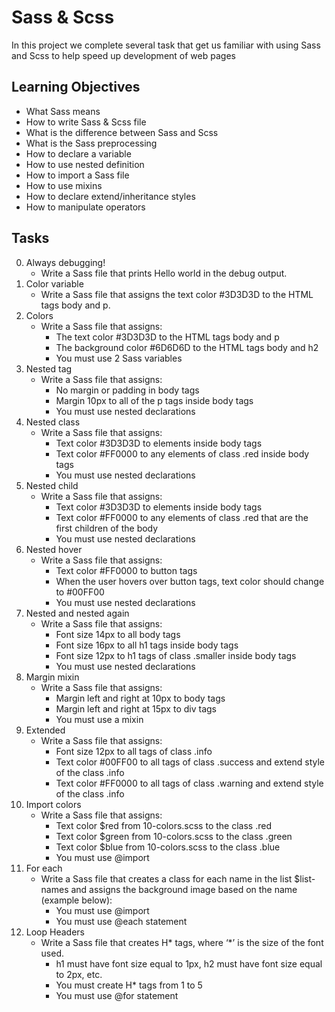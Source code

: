 # Sass & Scss
In this project we complete several task that get us familiar with using Sass and Scss to help speed up development of web pages

## Learning Objectives
- What Sass means
- How to write Sass & Scss file
- What is the difference between Sass and Scss
- What is the Sass preprocessing
- How to declare a variable
- How to use nested definition
- How to import a Sass file
- How to use mixins
- How to declare extend/inheritance styles
- How to manipulate operators

## Tasks
0. Always debugging!
    - Write a Sass file that prints Hello world in the debug output.
1. Color variable
    - Write a Sass file that assigns the text color #3D3D3D to the HTML tags body and p.
2. Colors
    - Write a Sass file that assigns:
        - The text color #3D3D3D to the HTML tags body and p
        - The background color #6D6D6D to the HTML tags body and h2
        - You must use 2 Sass variables
3. Nested tag
    - Write a Sass file that assigns:
        - No margin or padding in body tags
        - Margin 10px to all of the p tags inside body tags
        - You must use nested declarations
4. Nested class
    - Write a Sass file that assigns:
        - Text color #3D3D3D to elements inside body tags
        - Text color #FF0000 to any elements of class .red inside body tags
        - You must use nested declarations
5. Nested child
    - Write a Sass file that assigns:
        - Text color #3D3D3D to elements inside body tags
        - Text color #FF0000 to any elements of class .red that are the first children of the body
        - You must use nested declarations
6. Nested hover
    - Write a Sass file that assigns:
        - Text color #FF0000 to button tags
        - When the user hovers over button tags, text color should change to #00FF00
        - You must use nested declarations
7. Nested and nested again
    - Write a Sass file that assigns:
        - Font size 14px to all body tags
        - Font size 16px to all h1 tags inside body tags
        - Font size 12px to h1 tags of class .smaller inside body tags
        - You must use nested declarations
8. Margin mixin
    - Write a Sass file that assigns:
        - Margin left and right at 10px to body tags
        - Margin left and right at 15px to div tags
        - You must use a mixin
9. Extended
    - Write a Sass file that assigns:
        - Font size 12px to all tags of class .info
        - Text color #00FF00 to all tags of class .success and extend style of the class .info
        - Text color #FF0000 to all tags of class .warning and extend style of the class .info
10. Import colors
    - Write a Sass file that assigns:
        - Text color $red from 10-colors.scss to the class .red
        - Text color $green from 10-colors.scss to the class .green
        - Text color $blue from 10-colors.scss to the class .blue
        - You must use @import
11. For each
    - Write a Sass file that creates a class for each name in the list $list-names and assigns the background image based on the name (example below):
        - You must use @import
        - You must use @each statement
12. Loop Headers
    - Write a Sass file that creates H* tags, where ‘*’ is the size of the font used.
        - h1 must have font size equal to 1px, h2 must have font size equal to 2px, etc.
        - You must create H* tags from 1 to 5
        - You must use @for statement